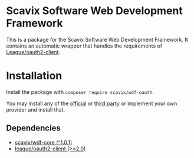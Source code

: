 Scavix Software Web Development Framework
=========================================
This is a package for the Scavix Software Web Development Framework.
It contains an automatic wrapper that handles the requirements of [League/oauth2-client](https://oauth2-client.thephpleague.com/).

Installation
============
Install the package with `composer require scavix/wdf-oauth`.

You may install any of the [official](https://oauth2-client.thephpleague.com/providers/league/) or [third party](https://oauth2-client.thephpleague.com/providers/thirdparty/) or implement your own provider and install that.

Dependencies
------------
* [scavix/wdf-core (^1.0.1)](https://packagist.org/packages/scavix/wdf-core#v1.0.1)
* [league/oauth2-client (>=2.0)](https://packagist.org/packages/league/oauth2-client#v2.0)
